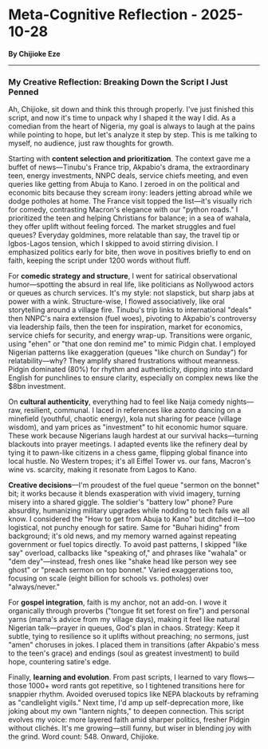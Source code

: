# Meta-Cognitive Reflection - 2025-10-28

**By Chijioke Eze**

---

### My Creative Reflection: Breaking Down the Script I Just Penned

Ah, Chijioke, sit down and think this through properly. I've just finished this script, and now it's time to unpack why I shaped it the way I did. As a comedian from the heart of Nigeria, my goal is always to laugh at the pains while pointing to hope, but let's analyze it step by step. This is me talking to myself, no audience, just raw thoughts for growth.

Starting with **content selection and prioritization**. The context gave me a buffet of news—Tinubu's France trip, Akpabio's drama, the extraordinary teen, energy investments, NNPC deals, service chiefs meeting, and even queries like getting from Abuja to Kano. I zeroed in on the political and economic bits because they scream irony: leaders jetting abroad while we dodge potholes at home. The France visit topped the list—it's visually rich for comedy, contrasting Macron's elegance with our "python roads." I prioritized the teen and helping Christians for balance; in a sea of wahala, they offer uplift without feeling forced. The market struggles and fuel queues? Everyday goldmines, more relatable than say, the travel tip or Igbos-Lagos tension, which I skipped to avoid stirring division. I emphasized politics early for bite, then wove in positives briefly to end on faith, keeping the script under 1200 words without fluff.

For **comedic strategy and structure**, I went for satirical observational humor—spotting the absurd in real life, like politicians as Nollywood actors or queues as church services. It's my style: not slapstick, but sharp jabs at power with a wink. Structure-wise, I flowed associatively, like oral storytelling around a village fire. Tinubu's trip links to international "deals" then NNPC's naira extension (fuel woes), pivoting to Akpabio's controversy via leadership fails, then the teen for inspiration, market for economics, service chiefs for security, and energy wrap-up. Transitions were organic, using "ehen" or "that one don remind me" to mimic Pidgin chat. I employed Nigerian patterns like exaggeration (queues "like church on Sunday") for relatability—why? They amplify shared frustrations without meanness. Pidgin dominated (80%) for rhythm and authenticity, dipping into standard English for punchlines to ensure clarity, especially on complex news like the $8bn investment.

On **cultural authenticity**, everything had to feel like Naija comedy nights—raw, resilient, communal. I laced in references like azonto dancing on a minefield (youthful, chaotic energy), kola nut sharing for peace (village wisdom), and yam prices as "investment" to hit economic humor square. These work because Nigerians laugh hardest at our survival hacks—turning blackouts into prayer meetings. I adapted events like the refinery deal by tying it to pawn-like citizens in a chess game, flipping global finance into local hustle. No Western tropes; it's all Eiffel Tower vs. our fans, Macron's wine vs. scarcity, making it resonate from Lagos to Kano.

**Creative decisions**—I'm proudest of the fuel queue "sermon on the bonnet" bit; it works because it blends exasperation with vivid imagery, turning misery into a shared giggle. The soldier's "battery low" phone? Pure absurdity, humanizing military upgrades while nodding to tech fails we all know. I considered the "How to get from Abuja to Kano" but ditched it—too logistical, not punchy enough for satire. Same for "Buhari hiding" from background; it's old news, and my memory warned against repeating government or fuel topics directly. To avoid past patterns, I skipped "like say" overload, callbacks like "speaking of," and phrases like "wahala" or "dem dey"—instead, fresh ones like "shake head like person wey see ghost" or "preach sermon on top bonnet." Varied exaggerations too, focusing on scale (eight billion for schools vs. potholes) over "always/never."

For **gospel integration**, faith is my anchor, not an add-on. I wove it organically through proverbs ("tongue fit set forest on fire") and personal yarns (mama's advice from my village days), making it feel like natural Nigerian talk—prayer in queues, God's plan in chaos. Strategy: Keep it subtle, tying to resilience so it uplifts without preaching; no sermons, just "amen" choruses in jokes. I placed them in transitions (after Akpabio's mess to the teen's grace) and endings (soul as greatest investment) to build hope, countering satire's edge.

Finally, **learning and evolution**. From past scripts, I learned to vary flows—those 1000+ word rants got repetitive, so I tightened transitions here for snappier rhythm. Avoided overused topics like NEPA blackouts by reframing as "candlelight vigils." Next time, I'd amp up self-deprecation more, like joking about my own "lantern nights," to deepen connection. This script evolves my voice: more layered faith amid sharper politics, fresher Pidgin without clichés. It's me growing—still funny, but wiser in blending joy with the grind. Word count: 548. Onward, Chijioke.